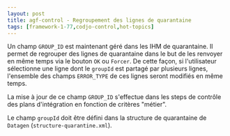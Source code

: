 ```yaml
---
layout: post
title: agf-control - Regroupement des lignes de quarantaine
tags: [framework-1-77,codjo-control,hot-topics]
---
```

Un champ ```GROUP_ID``` est maintenant géré dans les IHM de quarantaine. Il permet de regrouper des lignes de quarantaine dans le but de les renvoyer en même temps via le bouton ```OK``` ou ```Forcer```. De cette façon, si l'utilisateur sélectionne une ligne dont le ```groupId``` est partagé par plusieurs lignes, l'ensemble des champs ```ERROR_TYPE``` de ces lignes seront modifiés en même temps.

La mise à jour de ce champ ```GROUP_ID``` s'effectue dans les steps de contrôle des plans d'intégration en fonction de critères "métier".

Le champ ```groupId``` doit être défini dans la structure de quarantaine de ```Datagen``` (```structure-quarantine.xml```).
